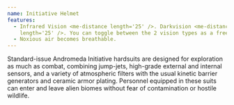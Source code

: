 ```yaml
---
name: Initiative Helmet
features:
  - Infrared Vision <me-distance length='25' />. Darkvision <me-distance
    length='25' />. You can toggle between the 2 vision types as a free action.
  - Noxious air becomes breathable.
---
```

Standard-issue Andromeda Initiative hardsuits are designed for exploration as much as combat, combining jump-jets, high-grade external and internal sensors, and a variety of atmospheric filters with the usual kinetic barrier generators and ceramic armor plating. Personnel equipped in these suits can enter and leave alien biomes without fear of contamination or hostile wildlife.